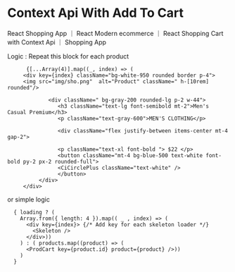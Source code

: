 # Context Api With Add To Cart 

React Shopping App ｜ React Modern ecommerce ｜ React Shopping Cart with Context Api ｜ Shopping App


   Logic : Repeat this block for each product


        
           
          {[...Array(4)].map((_, index) => (
         <div key={index} className="bg-white-950 rounded border p-4">
         <img src="img/sho.png"  alt="Product" className=" h-[10rem] rounded"/>

                 <div className=" bg-gray-200 rounded-lg p-2 w-44">
                    <h3 className="text-lg font-semibold mt-2">Men's Casual Premium</h3>
                    <p className="text-gray-600">MEN'S CLOTHING</p>

                    <div className="flex justify-between items-center mt-4 gap-2">

                    <p className="text-xl font-bold "> $22 </p>
                    <button className="mt-4 bg-blue-500 text-white font-bold py-2 px-2 rounded-full">                            
                    <CiCirclePlus className="text-white" />
                    </button>
              </div>
         </div>



or simple logic


      { loading ? (
        Array.from({ length: 4 }).map(( _ , index) => (
          <div key={index}> {/* Add key for each skeleton loader */}
            <Skeleton />
          </div>))
        ) : ( products.map((product) => (
          <ProdCart key={product.id} product={product} />))
        )
      }